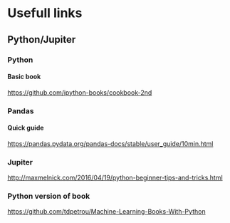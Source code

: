 # Usefull links

## Python/Jupiter

### Python

#### Basic book
<https://github.com/ipython-books/cookbook-2nd>

### Pandas

#### Quick guide
<https://pandas.pydata.org/pandas-docs/stable/user_guide/10min.html>

### Jupiter
<http://maxmelnick.com/2016/04/19/python-beginner-tips-and-tricks.html>

### Python version of book
<https://github.com/tdpetrou/Machine-Learning-Books-With-Python>